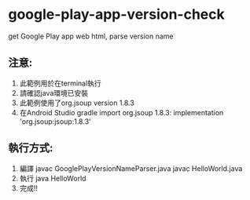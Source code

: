# google-play-app-version-check
get Google Play app web html, parse version name

## 注意:
1. 此範例用於在terminal執行
2. 請確認java環境已安裝
3. 此範例使用了org.jsoup version 1.8.3
4. 在Android Studio gradle import org.jsoup 1.8.3:
    implementation 'org.jsoup:jsoup:1.8.3'

## 執行方式:
1. 編譯
javac GooglePlayVersionNameParser.java
javac HelloWorld.java
2. 執行
java HelloWorld
3. 完成!!
